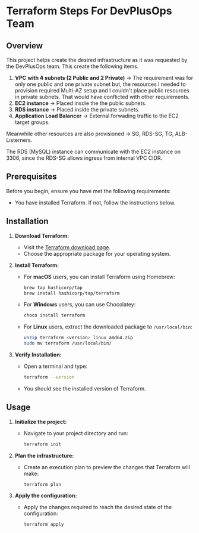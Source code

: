 # Terraform Steps For DevPlusOps Team

## Overview

This project helps create the desired infrastructure as it was requested by the DevPlusOps team. This create the following items.

1. **VPC** **with 4 subnets (2 Public and 2 Private)** -> The requirement was for only one public and one private subnet but, the resources I needed to provision required Multi-AZ setup and I couldn't place public resources in private subnets. That would have conflicted with other requirements.
2. **EC2 instance** -> Placed insdie the the public subnets.
3. **RDS instance** -> Placed inside the private subnets.
4. **Application Load Balancer** -> External forwading traffic to the EC2 target groups.

Meanwhile other resources are also provisioned -> SG, RDS-SG, TG, ALB-Listerners.

The RDS (MySQL) instance can communicate with the EC2 instance on 3306, since the RDS-SG allows ingress from internal VPC CIDR.

## Prerequisites

Before you begin, ensure you have met the following requirements:

- You have installed Terraform. If not, follow the instructions below.

## Installation

1. **Download Terraform:**

   - Visit the [Terraform download page](https://www.terraform.io/downloads.html).
   - Choose the appropriate package for your operating system.

2. **Install Terraform:**

   - For **macOS** users, you can install Terraform using Homebrew:
     ```sh
     brew tap hashicorp/tap
     brew install hashicorp/tap/terraform
     ```
   - For **Windows** users, you can use Chocolatey:
     ```sh
     choco install terraform
     ```
   - For **Linux** users, extract the downloaded package to `/usr/local/bin`:
     ```sh
     unzip terraform_<version>_linux_amd64.zip
     sudo mv terraform /usr/local/bin/
     ```

3. **Verify Installation:**

   - Open a terminal and type:
     ```sh
     terraform --version
     ```
   - You should see the installed version of Terraform.

## Usage

1. **Initialize the project:**

   - Navigate to your project directory and run:
     ```sh
     terraform init
     ```

2. **Plan the infrastructure:**

   - Create an execution plan to preview the changes that Terraform will make:
     ```sh
     terraform plan
     ```

3. **Apply the configuration:**

   - Apply the changes required to reach the desired state of the configuration:
     ```sh
     terraform apply
     ```
